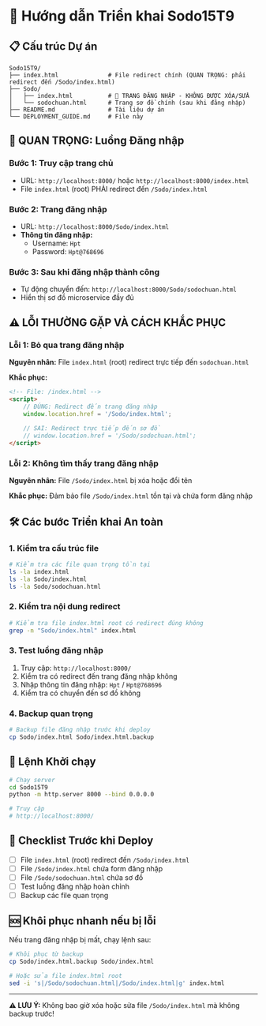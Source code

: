 # 🚀 Hướng dẫn Triển khai Sodo15T9

## 📋 Cấu trúc Dự án

```
Sodo15T9/
├── index.html              # File redirect chính (QUAN TRỌNG: phải redirect đến /Sodo/index.html)
├── Sodo/
│   ├── index.html          # 🔐 TRANG ĐĂNG NHẬP - KHÔNG ĐƯỢC XÓA/SỬA
│   └── sodochuan.html      # Trang sơ đồ chính (sau khi đăng nhập)
├── README.md               # Tài liệu dự án
└── DEPLOYMENT_GUIDE.md     # File này

```

## 🔐 **QUAN TRỌNG: Luồng Đăng nhập**

### Bước 1: Truy cập trang chủ
- URL: `http://localhost:8000/` hoặc `http://localhost:8000/index.html`
- File `index.html` (root) PHẢI redirect đến `/Sodo/index.html`

### Bước 2: Trang đăng nhập
- URL: `http://localhost:8000/Sodo/index.html`
- **Thông tin đăng nhập:**
  - Username: `Hpt`
  - Password: `Hpt@768696`

### Bước 3: Sau khi đăng nhập thành công
- Tự động chuyển đến: `http://localhost:8000/Sodo/sodochuan.html`
- Hiển thị sơ đồ microservice đầy đủ

## ⚠️ **LỖI THƯỜNG GẶP VÀ CÁCH KHẮC PHỤC**

### Lỗi 1: Bỏ qua trang đăng nhập
**Nguyên nhân:** File `index.html` (root) redirect trực tiếp đến `sodochuan.html`

**Khắc phục:**
```html
<!-- File: /index.html -->
<script>
    // ĐÚNG: Redirect đến trang đăng nhập
    window.location.href = '/Sodo/index.html';
    
    // SAI: Redirect trực tiếp đến sơ đồ
    // window.location.href = '/Sodo/sodochuan.html';
</script>
```

### Lỗi 2: Không tìm thấy trang đăng nhập
**Nguyên nhân:** File `/Sodo/index.html` bị xóa hoặc đổi tên

**Khắc phục:** Đảm bảo file `/Sodo/index.html` tồn tại và chứa form đăng nhập

## 🛠️ **Các bước Triển khai An toàn**

### 1. Kiểm tra cấu trúc file
```bash
# Kiểm tra các file quan trọng tồn tại
ls -la index.html
ls -la Sodo/index.html
ls -la Sodo/sodochuan.html
```

### 2. Kiểm tra nội dung redirect
```bash
# Kiểm tra file index.html root có redirect đúng không
grep -n "Sodo/index.html" index.html
```

### 3. Test luồng đăng nhập
1. Truy cập: `http://localhost:8000/`
2. Kiểm tra có redirect đến trang đăng nhập không
3. Nhập thông tin đăng nhập: `Hpt` / `Hpt@768696`
4. Kiểm tra có chuyển đến sơ đồ không

### 4. Backup quan trọng
```bash
# Backup file đăng nhập trước khi deploy
cp Sodo/index.html Sodo/index.html.backup
```

## 🔧 **Lệnh Khởi chạy**

```bash
# Chạy server
cd Sodo15T9
python -m http.server 8000 --bind 0.0.0.0

# Truy cập
# http://localhost:8000/
```

## 📝 **Checklist Trước khi Deploy**

- [ ] File `index.html` (root) redirect đến `/Sodo/index.html`
- [ ] File `/Sodo/index.html` chứa form đăng nhập
- [ ] File `/Sodo/sodochuan.html` chứa sơ đồ
- [ ] Test luồng đăng nhập hoàn chỉnh
- [ ] Backup các file quan trọng

## 🆘 **Khôi phục nhanh nếu bị lỗi**

Nếu trang đăng nhập bị mất, chạy lệnh sau:

```bash
# Khôi phục từ backup
cp Sodo/index.html.backup Sodo/index.html

# Hoặc sửa file index.html root
sed -i 's|/Sodo/sodochuan.html|/Sodo/index.html|g' index.html
```

---

**⚠️ LƯU Ý:** Không bao giờ xóa hoặc sửa file `/Sodo/index.html` mà không backup trước!